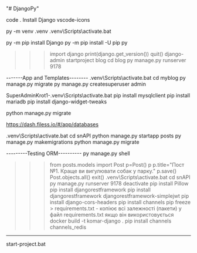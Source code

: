 "# DjangoPy"

code .
Install 
Django
vscode-icons  

py -m venv .venv
.venv\Scripts\activate.bat

py -m pip install Django
py -m pip install -U pip
py
>>>import django
>>>print(django.get_version())
>>>quit()
django-admin startproject blog
cd blog
py manage.py runserver 9178

-------App and Templates--------
.venv\Scripts\activate.bat
cd myblog
py manage.py migrate
py manage.py createsuperuser admin

SuperAdminKrot1-.venv\Scripts\activate.bat
pip install mysqlclient
pip install mariadb
pip install django-widget-tweaks

python manage.py migrate

https://dash.filess.io/#/app/databases

.venv\Scripts\activate.bat
cd snAPI
python manage.py startapp posts
py manage.py makemigrations
python manage.py migrate

---------Testing ORM----------
py manage.py shell
>>>from posts.models import Post
>>>p=Post()
>>>p
>>>p.title="Пост №1. Краще ви вигулювати собак у парку."
>>>p.save()
>>>Post.objects.all()
>>>exit()
.venv\Scripts\activate.bat
cd snAPI
py manage.py runserver 9178
deactivate
pip install Pillow
pip install djangorestframework
pip install djangorestframework djangorestframework-simplejwt
pip install django-cors-headers
pip install channels
pip freeze > requirements.txt         - копіює всі залежності (пакети) у файл requirements.txt якщо він використовується
docker build -t komar-django .
pip install channels channels_redis

--------------------------
start-project.bat